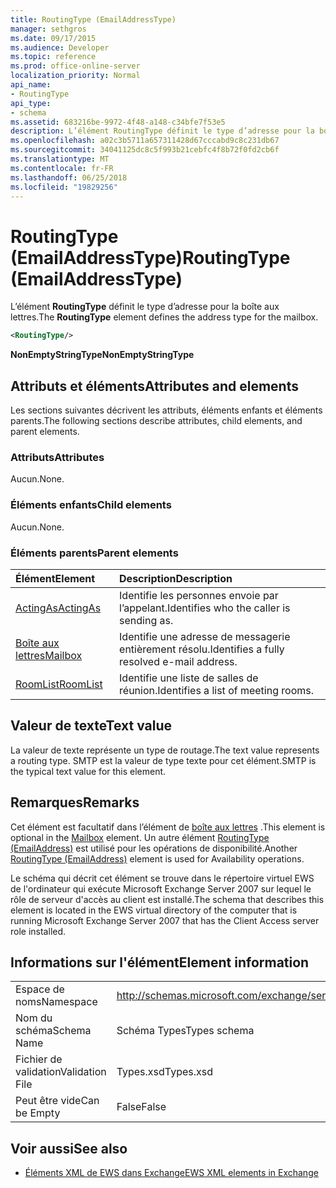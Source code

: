 ```yaml
---
title: RoutingType (EmailAddressType)
manager: sethgros
ms.date: 09/17/2015
ms.audience: Developer
ms.topic: reference
ms.prod: office-online-server
localization_priority: Normal
api_name:
- RoutingType
api_type:
- schema
ms.assetid: 683216be-9972-4f48-a148-c34bfe7f53e5
description: L’élément RoutingType définit le type d’adresse pour la boîte aux lettres.
ms.openlocfilehash: a02c3b5711a657311428d67cccabd9c8c231db67
ms.sourcegitcommit: 34041125dc8c5f993b21cebfc4f8b72f0fd2cb6f
ms.translationtype: MT
ms.contentlocale: fr-FR
ms.lasthandoff: 06/25/2018
ms.locfileid: "19829256"
---
```

# <a name="routingtype-emailaddresstype"></a><span data-ttu-id="11678-103">RoutingType (EmailAddressType)</span><span class="sxs-lookup"><span data-stu-id="11678-103">RoutingType (EmailAddressType)</span></span>

<span data-ttu-id="11678-104">L’élément **RoutingType** définit le type d’adresse pour la boîte aux lettres.</span><span class="sxs-lookup"><span data-stu-id="11678-104">The **RoutingType** element defines the address type for the mailbox.</span></span> 
  
```XML
<RoutingType/>
```

 <span data-ttu-id="11678-105">**NonEmptyStringType**</span><span class="sxs-lookup"><span data-stu-id="11678-105">**NonEmptyStringType**</span></span>
## <a name="attributes-and-elements"></a><span data-ttu-id="11678-106">Attributs et éléments</span><span class="sxs-lookup"><span data-stu-id="11678-106">Attributes and elements</span></span>

<span data-ttu-id="11678-107">Les sections suivantes décrivent les attributs, éléments enfants et éléments parents.</span><span class="sxs-lookup"><span data-stu-id="11678-107">The following sections describe attributes, child elements, and parent elements.</span></span>
  
### <a name="attributes"></a><span data-ttu-id="11678-108">Attributs</span><span class="sxs-lookup"><span data-stu-id="11678-108">Attributes</span></span>

<span data-ttu-id="11678-109">Aucun.</span><span class="sxs-lookup"><span data-stu-id="11678-109">None.</span></span>
  
### <a name="child-elements"></a><span data-ttu-id="11678-110">Éléments enfants</span><span class="sxs-lookup"><span data-stu-id="11678-110">Child elements</span></span>

<span data-ttu-id="11678-111">Aucun.</span><span class="sxs-lookup"><span data-stu-id="11678-111">None.</span></span>
  
### <a name="parent-elements"></a><span data-ttu-id="11678-112">Éléments parents</span><span class="sxs-lookup"><span data-stu-id="11678-112">Parent elements</span></span>

|<span data-ttu-id="11678-113">**Élément**</span><span class="sxs-lookup"><span data-stu-id="11678-113">**Element**</span></span>|<span data-ttu-id="11678-114">**Description**</span><span class="sxs-lookup"><span data-stu-id="11678-114">**Description**</span></span>|
|:-----|:-----|
|[<span data-ttu-id="11678-115">ActingAs</span><span class="sxs-lookup"><span data-stu-id="11678-115">ActingAs</span></span>](actingas.md) <br/> |<span data-ttu-id="11678-116">Identifie les personnes envoie par l’appelant.</span><span class="sxs-lookup"><span data-stu-id="11678-116">Identifies who the caller is sending as.</span></span>  <br/> |
|[<span data-ttu-id="11678-117">Boîte aux lettres</span><span class="sxs-lookup"><span data-stu-id="11678-117">Mailbox</span></span>](mailbox.md) <br/> |<span data-ttu-id="11678-118">Identifie une adresse de messagerie entièrement résolu.</span><span class="sxs-lookup"><span data-stu-id="11678-118">Identifies a fully resolved e-mail address.</span></span>  <br/> |
|[<span data-ttu-id="11678-119">RoomList</span><span class="sxs-lookup"><span data-stu-id="11678-119">RoomList</span></span>](roomlist.md) <br/> |<span data-ttu-id="11678-120">Identifie une liste de salles de réunion.</span><span class="sxs-lookup"><span data-stu-id="11678-120">Identifies a list of meeting rooms.</span></span>  <br/> |
   
## <a name="text-value"></a><span data-ttu-id="11678-121">Valeur de texte</span><span class="sxs-lookup"><span data-stu-id="11678-121">Text value</span></span>

<span data-ttu-id="11678-122">La valeur de texte représente un type de routage.</span><span class="sxs-lookup"><span data-stu-id="11678-122">The text value represents a routing type.</span></span> <span data-ttu-id="11678-123">SMTP est la valeur de type texte pour cet élément.</span><span class="sxs-lookup"><span data-stu-id="11678-123">SMTP is the typical text value for this element.</span></span>
  
## <a name="remarks"></a><span data-ttu-id="11678-124">Remarques</span><span class="sxs-lookup"><span data-stu-id="11678-124">Remarks</span></span>

<span data-ttu-id="11678-125">Cet élément est facultatif dans l’élément de [boîte aux lettres](mailbox.md) .</span><span class="sxs-lookup"><span data-stu-id="11678-125">This element is optional in the [Mailbox](mailbox.md) element.</span></span> <span data-ttu-id="11678-126">Un autre élément [RoutingType (EmailAddress)](routingtype-emailaddress.md) est utilisé pour les opérations de disponibilité.</span><span class="sxs-lookup"><span data-stu-id="11678-126">Another [RoutingType (EmailAddress)](routingtype-emailaddress.md) element is used for Availability operations.</span></span> 
  
<span data-ttu-id="11678-127">Le schéma qui décrit cet élément se trouve dans le répertoire virtuel EWS de l'ordinateur qui exécute Microsoft Exchange Server 2007 sur lequel le rôle de serveur d'accès au client est installé.</span><span class="sxs-lookup"><span data-stu-id="11678-127">The schema that describes this element is located in the EWS virtual directory of the computer that is running Microsoft Exchange Server 2007 that has the Client Access server role installed.</span></span>
  
## <a name="element-information"></a><span data-ttu-id="11678-128">Informations sur l'élément</span><span class="sxs-lookup"><span data-stu-id="11678-128">Element information</span></span>

|||
|:-----|:-----|
|<span data-ttu-id="11678-129">Espace de noms</span><span class="sxs-lookup"><span data-stu-id="11678-129">Namespace</span></span>  <br/> |http://schemas.microsoft.com/exchange/services/2006/types  <br/> |
|<span data-ttu-id="11678-130">Nom du schéma</span><span class="sxs-lookup"><span data-stu-id="11678-130">Schema Name</span></span>  <br/> |<span data-ttu-id="11678-131">Schéma Types</span><span class="sxs-lookup"><span data-stu-id="11678-131">Types schema</span></span>  <br/> |
|<span data-ttu-id="11678-132">Fichier de validation</span><span class="sxs-lookup"><span data-stu-id="11678-132">Validation File</span></span>  <br/> |<span data-ttu-id="11678-133">Types.xsd</span><span class="sxs-lookup"><span data-stu-id="11678-133">Types.xsd</span></span>  <br/> |
|<span data-ttu-id="11678-134">Peut être vide</span><span class="sxs-lookup"><span data-stu-id="11678-134">Can be Empty</span></span>  <br/> |<span data-ttu-id="11678-135">False</span><span class="sxs-lookup"><span data-stu-id="11678-135">False</span></span>  <br/> |
   
## <a name="see-also"></a><span data-ttu-id="11678-136">Voir aussi</span><span class="sxs-lookup"><span data-stu-id="11678-136">See also</span></span>



- [<span data-ttu-id="11678-137">Éléments XML de EWS dans Exchange</span><span class="sxs-lookup"><span data-stu-id="11678-137">EWS XML elements in Exchange</span></span>](ews-xml-elements-in-exchange.md)

